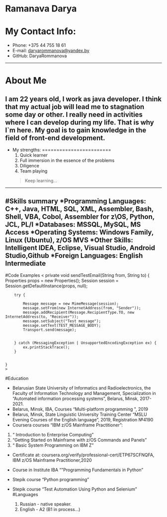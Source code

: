 Ramanava Darya 
========================
My Contact Info:
========================
 * Phone: +375 44 755 18 61
 * E-mail: daryarommanova@yandex.by
 * GitHub: DaryaRommanova
-------------------------
About Me   
========================
I am 22 years old, I work as java developer. I think that my actual job will lead me to stagnation some day or other. I really need in activities where I can develop during my life. That is why I`m here. My goal is to gain knowledge in the field of front-end development.
-------------------------
* My strengths:
========================
    1. Quick learner
    2. Full immersion in the essence of the problems
    3. Diligence
    4. Team playing
	> Keep learning…
-------------------------
#Skills summary
*Programming Languages:	 C++, Java, HTML, SQL, XML, Assembler, Bash, Shell, VBA, Cobol, Assembler for z\OS, Python, JCL, PL/I
*Databases:	MSSQL, MySQL, MS Access
*Operating Systems:	Windows Family, Linux (Ubuntu), z/OS MVS
*Other Skills:	Intelligent IDEA, Eclipse, Visual Studio, Android Studio,Github
*Foreign Languages:	English	Intermediate
-------------------------
#Code Examples
< private void sendTestEmail(String from, String to) {
        Properties props = new Properties();
        Session session = Session.getDefaultInstance(props, null);

        try {

            Message message = new MimeMessage(session);
            message.setFrom(new InternetAddress(from, "Sender"));
            message.addRecipient(Message.RecipientType.TO, new InternetAddress(to, "Receiver"));
            message.setSubject("Test message");
            message.setText(TEST_MESSAGE_BODY);
            Transport.send(message);


        } catch (MessagingException | UnsupportedEncodingException ex) {
            ex.printStackTrace();
        }


    }
	>
#Education
*	Belarusian State University of Informatics and Radioelectronics, the Faculty of Information Technology and Management, Specialization in “Automated information processing systems”, Belarus, Minsk, 2017-2021. 
*	Belarus, Minsk, IBA, Courses “Multi-platform programming ", 2019
*	Belarus, Minsk, State Linguistic University Training Center “MSLU Evening Courses of the English language”, 2019, Registration №4190
*	Coursera courses “IBM z/OS Mainframe Practitioner”:
1.	“ Introduction to Enterprise Computing”
2.	“Getting Started on Mainframe with z/OS Commands and Panels”
3.	“ Basic System Programming on IBM Z”
*	Certificate at: coursera.org/verify/professional-cert/ETP67SCFNQFA, IBM z/OS Mainframe Practitioner,2020
*	Course in Institute IBA “”Programming Fundamentals in Python”
*	Stepik course “Python programming”
*	Stepik course “Test Automation Using Python and Selenium”
#Languages

    1. Russian - native speaker.
    2. English - A2 (B1 in process…)



